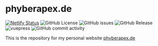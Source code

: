 # phyberapex.de

[![Netlify Status](https://api.netlify.com/api/v1/badges/ce5a7bf0-58b6-4e55-9f36-e1f2d155aa39/deploy-status)](https://app.netlify.com/sites/nervous-booth-d6b845/deploys)
![GitHub License](https://img.shields.io/github/license/PhyberApex/phyberapex.de)
![GitHub issues](https://img.shields.io/github/issues/PhyberApex/phyberapex.de)
![GitHub Release](https://img.shields.io/github/v/release/PhyberApex/phyberapex.de)
![vuepress](https://img.shields.io/badge/vuepress-v2.x-green)
![GitHub commit activity](https://img.shields.io/github/commit-activity/m/PhyberApex/phyberapex.de)

This is the repository for my personal website [phyberapex.de](https://phyberapex.de)